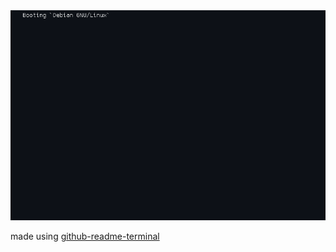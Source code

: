 <div align="justify">
<picture>
    <img alt="tty1" src="output.gif">
</picture>

made using [github-readme-terminal](https://github.com/x0rzavi/github-readme-terminal/tree/main)
